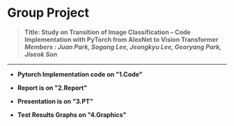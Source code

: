 
# Group Project 
> <b>Title: Study on Transition of Image Classification – Code Implementation with PyTorch from AlexNet to Vision Transformer <b/><br>
> <i>Members : Juan Park, Sogang Lee, Jeongkyu Lee, Georyang Park, Jiseok Son </i>

---

- Pytorch Implementation code on "1.Code" 

- Report is on "2.Report"

- Presentation is on "3.PT"

- Test Results Graphs on "4.Graphics"

